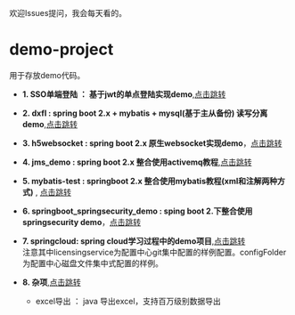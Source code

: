 欢迎Issues提问，我会每天看的。


# demo-project
用于存放demo代码。
- **1. SSO单端登陆 ： 基于jwt的单点登陆实现demo**,[点击跳转](https://github.com/FleyX/demo-project/tree/master/1.SSO%E5%8D%95%E7%82%B9%E7%99%BB%E5%BD%95)
- **2. dxfl : spring boot 2.x + mybatis + mysql(基于主从备份) 读写分离demo**,[点击跳转](https://github.com/FleyX/demo-project/tree/master/dxfl)

- **3. h5websocket : spring boot 2.x 原生websocket实现demo**，[点击跳转](https://github.com/FleyX/demo-project/tree/master/h5websocket)

- **4. jms_demo : spring boot 2.x 整合使用activemq教程**,[点击跳转](https://github.com/FleyX/demo-project/tree/master/jms_demo)

- **5. mybatis-test : springboot 2.x 整合使用mybatis教程(xml和注解两种方式)** , [点击跳转](https://github.com/FleyX/demo-project/tree/master/mybatis-test)

- **6. springboot_springsecurity_demo : sping boot 2.下整合使用springsecurity demo**，[点击跳转](https://github.com/FleyX/demo-project/tree/master/springboot_spirngsecurity_demo)

- **7. springcloud: spring cloud学习过程中的demo项目**,[点击跳转](https://github.com/FleyX/demo-project/tree/master/springcloud)<br/>注意其中licensingservice为配置中心git集中配置的样例配置。configFolder为配置中心磁盘文件集中式配置的样例。

- **8. 杂项**,[点击跳转](https://github.com/FleyX/demo-project/tree/master/%E6%9D%82%E9%A1%B9)
  - excel导出 ： java 导出excel，支持百万级别数据导出


